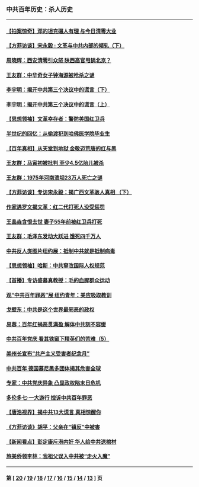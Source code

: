 ### 中共百年历史：杀人历史
---
#### [【拍案惊奇】邓的坦克碾人有理 与今日清零大业](../../pages/nf1176106/n13729574.md?09230430) 
#### [【方菲访谈】宋永毅 : 文革与中共内部的倾轧（下）](../../pages/nf1176106/n13486836.md?09230430) 
#### [周晓辉：西安清零引众怒 陕西高官甩锅北京？](../../pages/nf1176106/n13484627.md?09230430) 
#### [王友群：中华奇女子钟海源被枪杀之谜](../../pages/nf1176106/n13430555.md?09230430) 
#### [李宇明：揭开中共第三个决议中的谎言（下）](../../pages/nf1176106/n13389389.md?09230430) 
#### [李宇明：揭开中共第三个决议中的谎言（上）](../../pages/nf1176106/n13388697.md?09230430) 
#### [【思想领袖】文革幸存者：警防美国红卫兵](../../pages/nf1176106/n13339289.md?09230430) 
#### [半世纪的回忆：从偷渡犯到哈佛医学院毕业生](../../pages/nf1176106/n13345328.md?09230430) 
#### [【百年真相】从天堂到地狱 金敬迈荒唐的红与黑](../../pages/nf1176106/n13336995.md?09230430) 
#### [王友群：马寅初被批判 至少4.5亿胎儿被杀](../../pages/nf1176106/n13260313.md?09230430) 
#### [王友群：1975年河南溃坝23万人死亡之谜](../../pages/nf1176106/n13231576.md?09230430) 
#### [【方菲访谈】专访宋永毅：揭广西文革骇人真相 （下）](../../pages/nf1176106/n13209074.md?09230430) 
#### [作家遇罗文揭文革：红二代打死人没受惩罚](../../pages/nf1176106/n13205254.md?09230430) 
#### [王晶垚含恨去世 妻子55年前被红卫兵打死](../../pages/nf1176106/n13203590.md?09230430) 
#### [王友群：毛泽东发动大跃进 饿死四千万人](../../pages/nf1176106/n13177158.md?09230430) 
#### [中共反人类图片纽约展：抵制中共就是抵制病毒](../../pages/nf1176106/n13115371.md?09230430) 
#### [【思想领袖】哈斯：中共窜改国际人权规范](../../pages/nf1176106/n13053647.md?09230430) 
#### [【首播】专访盛慕真教授：毛的血腥群众运动](../../pages/nf1176106/n13091782.md?09230430) 
#### [观“中共百年罪恶”展 纽约青年：美应吸取教训](../../pages/nf1176106/n13085246.md?09230430) 
#### [戈壁东：中共是这个世界最邪恶的政权](../../pages/nf1176106/n13085641.md?09230430) 
#### [易蓉：百年红祸恶贯满盈 解体中共刻不容缓](../../pages/nf1176106/n13084455.md?09230430) 
#### [中共百年党庆 看其铁窗下精英们的苦难（5）](../../pages/nf1176106/n13076766.md?09230430) 
#### [美州长宣布“共产主义受害者纪念月”](../../pages/nf1176106/n13074024.md?09230430) 
#### [中共百年 德国慕尼黑多团体揭其危害全球](../../pages/nf1176106/n13068873.md?09230430) 
#### [专家：中共党庆异象 凸显政权陷末日危机](../../pages/nf1176106/n13067084.md?09230430) 
#### [多伦多七·一大游行 控诉中共百年罪恶](../../pages/nf1176106/n13062043.md?09230430) 
#### [【唐浩视界】揭中共13大谎言 真相惊醒你](../../pages/nf1176106/n13065208.md?09230430) 
#### [《方菲访谈》胡平：父亲在“镇反”中被害](../../pages/nf1176106/n13064114.md?09230430) 
#### [【新闻看点】彭定康斥港内奸 华人给中共送棺材](../../pages/nf1176106/n13064230.md?09230430) 
#### [旅美侨领李林：我祖父误入中共被“走火入魔”](../../pages/nf1176106/n13062777.md?09230430) 

---
#### 第 [ [20](./20.md?09230430) / [19](./19.md?09230430) / [18](./18.md?09230430) / [17](./17.md?09230430) / [16](./16.md?09230430) / [15](./15.md?09230430) / [14](./14.md?09230430) / [13](./13.md?09230430) ] 页
